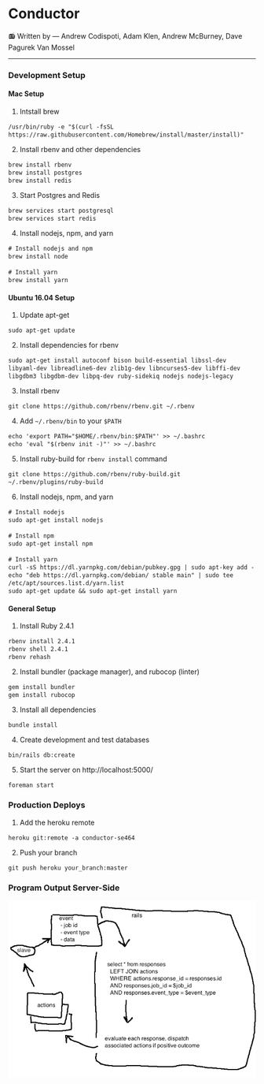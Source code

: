 # Conductor
📻 Written by &mdash; Andrew Codispoti, Adam Klen, Andrew McBurney, Dave Pagurek Van Mossel
___

### Development Setup

#### Mac Setup

1. Intstall brew
```shell
/usr/bin/ruby -e "$(curl -fsSL https://raw.githubusercontent.com/Homebrew/install/master/install)"
```

2. Install rbenv and other dependencies
```shell
brew install rbenv
brew install postgres
brew install redis
```

3. Start Postgres and Redis
```shell
brew services start postgresql
brew services start redis
```

4. Install nodejs, npm, and yarn
```shell
# Install nodejs and npm
brew install node

# Install yarn
brew install yarn
```

#### Ubuntu 16.04 Setup

1. Update apt-get
```shell
sudo apt-get update
```

2. Install dependencies for rbenv
```shell
sudo apt-get install autoconf bison build-essential libssl-dev libyaml-dev libreadline6-dev zlib1g-dev libncurses5-dev libffi-dev libgdbm3 libgdbm-dev libpq-dev ruby-sidekiq nodejs nodejs-legacy
```

3. Install rbenv
```shell
git clone https://github.com/rbenv/rbenv.git ~/.rbenv
```

4. Add `~/.rbenv/bin` to your `$PATH`
```shell
echo 'export PATH="$HOME/.rbenv/bin:$PATH"' >> ~/.bashrc
echo 'eval "$(rbenv init -)"' >> ~/.bashrc
```

5. Install ruby-build for `rbenv install` command
```shell
git clone https://github.com/rbenv/ruby-build.git ~/.rbenv/plugins/ruby-build
```

6. Install nodejs, npm, and yarn
```shell
# Install nodejs
sudo apt-get install nodejs

# Install npm
sudo apt-get install npm

# Install yarn
curl -sS https://dl.yarnpkg.com/debian/pubkey.gpg | sudo apt-key add -
echo "deb https://dl.yarnpkg.com/debian/ stable main" | sudo tee /etc/apt/sources.list.d/yarn.list
sudo apt-get update && sudo apt-get install yarn
```

#### General Setup

1. Install Ruby 2.4.1
```shell
rbenv install 2.4.1
rbenv shell 2.4.1
rbenv rehash
```

2. Install bundler (package manager), and rubocop (linter)
```shell
gem install bundler
gem install rubocop
```

3. Install all dependencies
```shell
bundle install
```

4. Create development and test databases
```shell
bin/rails db:create
```

5. Start the server on http://localhost:5000/
```shell
foreman start
```

### Production Deploys

1. Add the heroku remote
```shell
heroku git:remote -a conductor-se464
```

2. Push your branch
```shell
git push heroku your_branch:master
```

### Program Output Server-Side
![Program Output](https://github.com/AndrewMcBurney/conductor/blob/master/app/assets/images/readme/flow.png)
